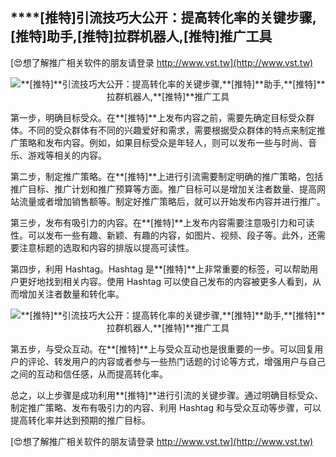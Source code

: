 ## ****[推特]**引流技巧大公开：提高转化率的关键步骤,**[推特]**助手,**[推特]**拉群机器人,**[推特]**推广工具**

[😍想了解推广相关软件的朋友请登录 http://www.vst.tw](http://www.vst.tw)

 <center><img src="https://vst.tw/MP4/tuiguang/png/7.png" alt="**[推特]**引流技巧大公开：提高转化率的关键步骤,**[推特]**助手,**[推特]**拉群机器人,**[推特]**推广工具"></center>

第一步，明确目标受众。在**[推特]**上发布内容之前，需要先确定目标受众群体。不同的受众群体有不同的兴趣爱好和需求，需要根据受众群体的特点来制定推广策略和发布内容。例如，如果目标受众是年轻人，则可以发布一些与时尚、音乐、游戏等相关的内容。

第二步，制定推广策略。在**[推特]**上进行引流需要制定明确的推广策略，包括推广目标、推广计划和推广预算等方面。推广目标可以是增加关注者数量、提高网站流量或者增加销售额等。制定好推广策略后，就可以开始发布内容并进行推广。

第三步，发布有吸引力的内容。在**[推特]**上发布内容需要注意吸引力和可读性。可以发布一些有趣、新颖、有趣的内容，如图片、视频、段子等。此外，还需要注意标题的选取和内容的排版以提高可读性。

第四步，利用 Hashtag。Hashtag 是**[推特]**上非常重要的标签，可以帮助用户更好地找到相关内容。使用 Hashtag 可以使自己发布的内容被更多人看到，从而增加关注者数量和转化率。

 <center><img src="https://vst.tw/MP4/tuiguang/png/4.png" alt="**[推特]**引流技巧大公开：提高转化率的关键步骤,**[推特]**助手,**[推特]**拉群机器人,**[推特]**推广工具"></center>

第五步，与受众互动。在**[推特]**上与受众互动也是很重要的一步。可以回复用户的评论、转发用户的内容或者参与一些热门话题的讨论等方式，增强用户与自己之间的互动和信任感，从而提高转化率。

总之，以上步骤是成功利用**[推特]**进行引流的关键步骤。通过明确目标受众、制定推广策略、发布有吸引力的内容、利用 Hashtag 和与受众互动等步骤，可以提高转化率并达到预期的推广目标。

[😍想了解推广相关软件的朋友请登录 http://www.vst.tw](http://www.vst.tw)



